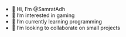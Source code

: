 - 👋 Hi, I’m @SamratAdh
- 👀 I’m interested in gaming
- 🌱 I’m currently learning programming
- 💞️ I’m looking to collaborate on small projects
<!----
📫 How to reach me ...
--->

<!---
SamratAdh/SamratAdh is a ✨ special ✨ repository because its `README.md` (this file) appears on your GitHub profile.
You can click the Preview link to take a look at your changes.
--->
